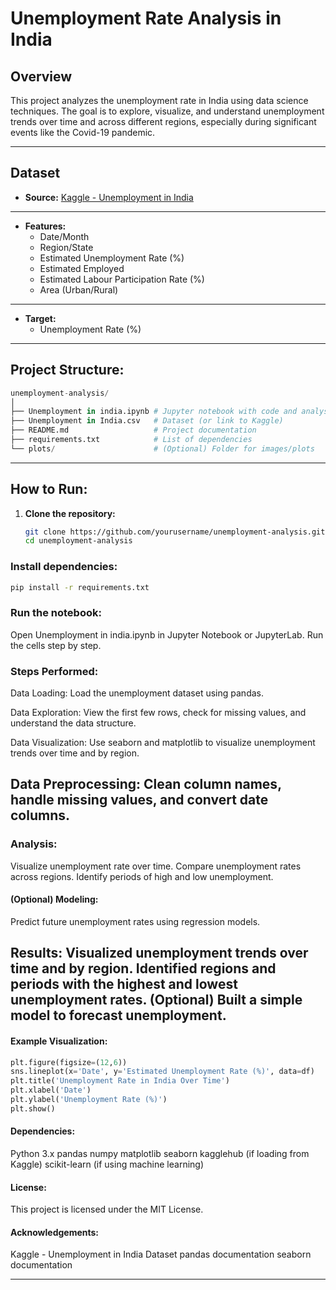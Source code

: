 # Unemployment Rate Analysis in India

## Overview

This project analyzes the unemployment rate in India using data science techniques. The goal is to explore, visualize, and understand unemployment trends over time and across different regions, especially during significant events like the Covid-19 pandemic.

---

## Dataset

- **Source:** [Kaggle - Unemployment in India](https://www.kaggle.com/datasets/gokulrajkmv/unemployment-in-india)
---
- **Features:**
  - Date/Month
  - Region/State
  - Estimated Unemployment Rate (%)
  - Estimated Employed
  - Estimated Labour Participation Rate (%)
  - Area (Urban/Rural)
---
- **Target:**
  - Unemployment Rate (%)

---

## Project Structure:
```python
unemployment-analysis/ 
│ 
├── Unemployment in india.ipynb # Jupyter notebook with code and analysis 
├── Unemployment in India.csv   # Dataset (or link to Kaggle) 
├── README.md                   # Project documentation 
├── requirements.txt            # List of dependencies 
└── plots/                      # (Optional) Folder for images/plots

```
---

## How to Run:

1. **Clone the repository:**
   ```bash
   git clone https://github.com/yourusername/unemployment-analysis.git
   cd unemployment-analysis

### Install dependencies:
  ```bash
  pip install -r requirements.txt 
  ```

### Run the notebook:
Open Unemployment in india.ipynb in Jupyter Notebook or JupyterLab.
Run the cells step by step.

### Steps Performed:

Data Loading:
Load the unemployment dataset using pandas.

Data Exploration:
View the first few rows, check for missing values, and understand the data structure.

Data Visualization:
Use seaborn and matplotlib to visualize unemployment trends over time and by region.

Data Preprocessing:
Clean column names, handle missing values, and convert date columns.
---

### Analysis:

Visualize unemployment rate over time.
Compare unemployment rates across regions.
Identify periods of high and low unemployment.

#### (Optional) Modeling:
Predict future unemployment rates using regression models.

Results:
Visualized unemployment trends over time and by region.
Identified regions and periods with the highest and lowest unemployment rates.
(Optional) Built a simple model to forecast unemployment.
---
#### Example Visualization:
```python
plt.figure(figsize=(12,6))
sns.lineplot(x='Date', y='Estimated Unemployment Rate (%)', data=df)
plt.title('Unemployment Rate in India Over Time')
plt.xlabel('Date')
plt.ylabel('Unemployment Rate (%)')
plt.show()
```
#### Dependencies:
Python 3.x
pandas
numpy
matplotlib
seaborn
kagglehub (if loading from Kaggle)
scikit-learn (if using machine learning)

#### License:
This project is licensed under the MIT License.

#### Acknowledgements:
Kaggle - Unemployment in India Dataset
pandas documentation
seaborn documentation

---
